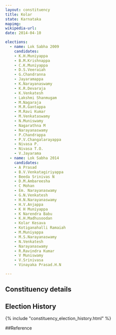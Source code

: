```yaml
---
layout: constituency
title: Kolar
state: Karnataka
mapimg: 
wikipedia-url: 
date: 2014-04-10

elections: 
  - name: Lok Sabha 2009
    candidates: 
    - K.H.Muniyappa 
    - B.M.Krishnappa 
    - C.K.Muniyappa 
    - D.S.Veeraiah 
    - G.Chandranna 
    - Jayaramappa 
    - K.Narayanaswamy 
    - K.R.Devaraja 
    - K.Venkatesh 
    - Lakshmi Shanmugam 
    - M.Nagaraja 
    - M.R.Gantappa 
    - M.Ravi Kumar 
    - M.Venkataswamy 
    - N.Muniswamy 
    - Nagarathna M 
    - Narayanaswamy 
    - P.Chandrappa 
    - P.V.Changalarayappa 
    - Nivasa P. 
    - Nivasa T.O. 
    - V.Jayarama  
  - name: Lok Sabha 2014
    candidates: 
    - A Prasad 
    - B.V.Venkatagiriyappa 
    - Beeda Srinivas N 
    - D.M.Ambareesha 
    - C Mohan 
    - Em. Narayanaswamy 
    - G.N.Venkatesh 
    - H.N.Narayanaswamy 
    - H.V.Anjappa 
    - K H Muniyappa 
    - K Narendra Babu 
    - K.H.Madhusoodan 
    - Kolar Kesava 
    - Kotiganahalli Ramaiah 
    - M.Muniyappa 
    - M.S.Narayanaswamy 
    - N.Venkatesh 
    - Narayanaswamy 
    - R.Ravindra Kumar 
    - V Muniswamy 
    - V.Srinivasa 
    - Vinayaka Prasad.H.N  

---
```


## Constituency details


## Election History
{% include "constituency_election_history.html" %}

##Reference
